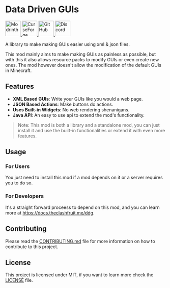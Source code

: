 # Data Driven GUIs

<p>
  <a href="https://modrinth.com/mod/ddg">
    <img alt="Modrinth" height="48" src="https://cdn.jsdelivr.net/npm/@intergrav/devins-badges@3/assets/cozy-minimal/available/modrinth_vector.svg" />
  </a>
  <a href="https://www.curseforge.com/minecraft/mc-mods/ddg" rel="nofollow">
    <img alt="CurseForge" height="48" src="https://cdn.jsdelivr.net/npm/@intergrav/devins-badges@3/assets/cozy-minimal/available/curseforge_vector.svg"/>
  </a>
  <a href="https://github.com/TheClashFruit/DataDrivenGUIs">
    <img alt="GitHub" height="48" src="https://cdn.jsdelivr.net/npm/@intergrav/devins-badges@3/assets/cozy-minimal/available/github_vector.svg" />
  </a>
  <a href="https://discord.gg/CWEApqJ6rc">
    <img alt="Discord" height="48" src="https://cdn.jsdelivr.net/npm/@intergrav/devins-badges@3/assets/cozy-minimal/social/discord-singular_vector.svg">
  </a>
</p>

A library to make making GUIs easier using xml & json files.

This mod mainly aims to make making GUIs as painless as possible, but with this it also allows resource packs to modify GUIs or even create new ones. The mod however doesn't allow the modification of the default GUIs in Minecraft.

## Features

* **XML Based GUIs**: Write your GUIs like you would a web page.
* **JSON Based Actions**: Make buttons do actions.
* **Uses Built-in Widgets**: No web rendering shenanigans.
* **Java API**: An easy to use api to extend the mod's functionality.

> Note: This mod is both a library and a standalone mod, you can just install it and use the built-in functionalities or extend it with even more features.

## Usage

### For Users

You just need to install this mod if a mod depends on it or a server requires you to do so.

### For Developers

It's a straight forward proceess to depend on this mod, and you can learn more at https://docs.theclashfruit.me/ddg.

## Contributing

Please read the [CONTRIBUTING.md](CONTRIBUTING.md) file for more information on how to contribute to this project.

## License

This project is licensed under MIT, if you want to learn more check the [LICENSE](LICENSE) file.